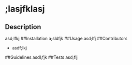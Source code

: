 # ;lasjfklasj
  
  ## Description
  asd;lfkj
  ##Installation
  a;sldfjk
  ##Usage
  asd;lfj
  ##Contributors
  - asdf;lkj

  ##Guidelines
  asdl;fjk
  ##Tests
  asd;flj


